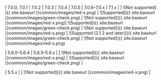 <div markdown="1">

| 7.0.0, 7.0.1 | 7.0.2 | 7.0.3 | 7.0.4 | 7.0.5 | 7.0.6&ndash;7.0.x | 7.1.x |
| ![Not supported]({{ site.baseurl }}common/images/red-x.png) | ![Supported]({{ site.baseurl }}common/images/green-check.png) | ![Not supported]({{ site.baseurl }}common/images/red-x.png)| ![Supported]({{ site.baseurl }}common/images/green-check.png) | ![Not supported]({{ site.baseurl }}common/images/red-x.png) | ![Supported (2.1.2 and later)]({{ site.baseurl }}common/images/green-check.png) | ![Not supported]({{ site.baseurl }}common/images/red-x.png)


| 5.6.0&ndash;5.6.4 | 5.6.5&ndash;5.6.x |
| ![Not supported]({{ site.baseurl }}common/images/red-x.png) | ![Supported]({{ site.baseurl }}common/images/green-check.png) |

| 5.5.x |
| ![Not supported]({{ site.baseurl }}common/images/red-x.png) |

